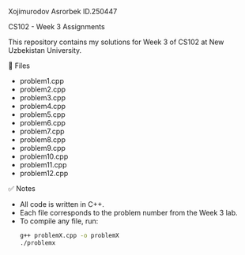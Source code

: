 Xojimurodov Asrorbek ID.250447

CS102 - Week 3 Assignments

This repository contains my solutions for Week 3 of CS102 at New Uzbekistan University.

 📂 Files
- problem1.cpp
- problem2.cpp
- problem3.cpp
- problem4.cpp
- problem5.cpp
- problem6.cpp
- problem7.cpp
- problem8.cpp
- problem9.cpp
- problem10.cpp
- problem11.cpp
- problem12.cpp

✅ Notes
- All code is written in C++.  
- Each file corresponds to the problem number from the Week 3 lab.  
- To compile any file, run:  
  ```bash
  g++ problemX.cpp -o problemX
  ./problemx
  
